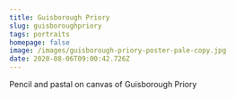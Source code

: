 ```yaml
---
title: Guisborough Priory
slug: guisboroughpriory
tags: portraits
homepage: false
image: /images/guisborough-priory-poster-pale-copy.jpg
date: 2020-08-06T09:00:42.726Z
---
```

Pencil and pastal on canvas of Guisborough Priory

